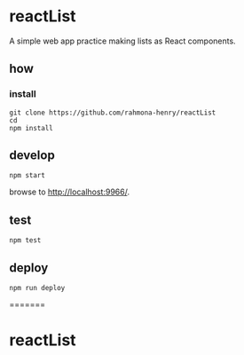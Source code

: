 

# reactList

A simple web app practice making lists as React components.

## how

### install

```
git clone https://github.com/rahmona-henry/reactList
cd
npm install
```

## develop

```
npm start
```

browse to <http://localhost:9966/>.

## test

```
npm test
```

## deploy

```
npm run deploy
```
=======
# reactList
